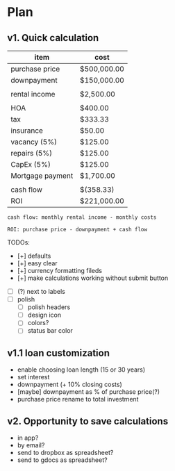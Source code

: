 # Plan

## v1. Quick calculation

| item | cost |
|------------|--------------|
| purchase price | $500,000.00 |
| downpayment | $150,000.00 |
| | |	
| rental income | $2,500.00 |
| | |
| HOA	             | $400.00 |
| tax	             | $333.33 |
| insurance	         | $50.00 |
| vacancy (5%)	     | $125.00 |
| repairs (5%)	     | $125.00 |
| CapEx (5%)	     | $125.00 |
| Mortgage payment	 | $1,700.00 |
| | |
| cash flow	 | $(358.33) |
| ROI	 | $221,000.00 |

`cash flow: monthly rental income - monthly costs`

`ROI: purchase price - downpayment + cash flow`

TODOs:
* [+] defaults
* [+] easy clear
* [+] currency formatting fileds
* [+] make calculations working without submit button
* [ ] (?) next to labels
* [ ] polish
    * [ ] polish headers
    * [ ] design icon
    * [ ] colors?
    * [ ] status bar color
 
## v1.1 loan customization

- enable choosing loan length (15 or 30 years)
- set interest
- downpayment (+ 10% closing costs)
- [maybe] downpayment as % of purchase price(?)
- purchase price rename to total investment

## v2. Opportunity to save calculations

- in app?
- by email?    
- send to dropbox as spreadsheet?
- send to gdocs as spreadsheet?